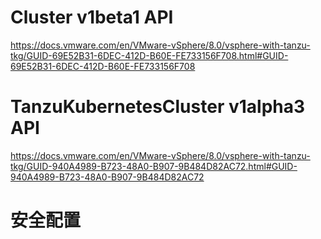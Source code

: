 # Cluster v1beta1 API
https://docs.vmware.com/en/VMware-vSphere/8.0/vsphere-with-tanzu-tkg/GUID-69E52B31-6DEC-412D-B60E-FE733156F708.html#GUID-69E52B31-6DEC-412D-B60E-FE733156F708

# TanzuKubernetesCluster v1alpha3 API
https://docs.vmware.com/en/VMware-vSphere/8.0/vsphere-with-tanzu-tkg/GUID-940A4989-B723-48A0-B907-9B484D82AC72.html#GUID-940A4989-B723-48A0-B907-9B484D82AC72

# 安全配置
## 

##
